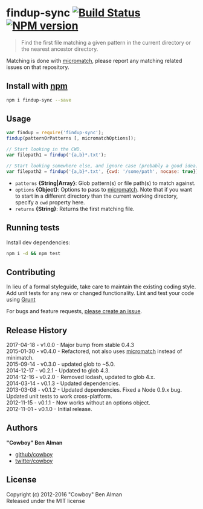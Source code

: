 # findup-sync  [![Build Status](https://travis-ci.org/js-cli/node-findup-sync.svg)](https://travis-ci.org/js-cli/node-findup-sync)  [![NPM version](https://badge.fury.io/js/findup-sync.svg)](http://badge.fury.io/js/findup-sync)

> Find the first file matching a given pattern in the current directory or the nearest ancestor directory.

Matching is done with [micromatch][], please report any matching related issues on that repository. 

## Install with [npm](npmjs.org)

```bash
npm i findup-sync --save
```

## Usage

```js
var findup = require('findup-sync');
findup(patternOrPatterns [, micromatchOptions]);

// Start looking in the CWD.
var filepath1 = findup('{a,b}*.txt');

// Start looking somewhere else, and ignore case (probably a good idea).
var filepath2 = findup('{a,b}*.txt', {cwd: '/some/path', nocase: true});
```

* `patterns` **{String|Array}**: Glob pattern(s) or file path(s) to match against.    
* `options` **{Object}**: Options to pass to [micromatch]. Note that if you want to start in a different directory than the current working directory, specify a `cwd` property here.    
* `returns` **{String}**: Returns the first matching file.

## Running tests

Install dev dependencies:

```bash
npm i -d && npm test
```

## Contributing

In lieu of a formal styleguide, take care to maintain the existing coding style. Add unit tests for any new or changed functionality. Lint and test your code using [Grunt](http://gruntjs.com/)

For bugs and feature requests, [please create an issue](https://github.com/cowboy/node-findup-sync/issues).

## Release History

2017-04-18 - v1.0.0 - Major bump from stable 0.4.3  
2015-01-30 - v0.4.0 - Refactored, not also uses [micromatch][] instead of minimatch.  
2015-09-14 - v0.3.0 - updated glob to ~5.0.  
2014-12-17 - v0.2.1 - Updated to glob 4.3.  
2014-12-16 - v0.2.0 - Removed lodash, updated to glob 4.x.  
2014-03-14 - v0.1.3 - Updated dependencies.  
2013-03-08 - v0.1.2 - Updated dependencies. Fixed a Node 0.9.x bug. Updated unit tests to work cross-platform.  
2012-11-15 - v0.1.1 - Now works without an options object.  
2012-11-01 - v0.1.0 - Initial release.  

## Authors

**"Cowboy" Ben Alman**
 
+ [github/cowboy](https://github.com/cowboy)
+ [twitter/cowboy](http://twitter.com/cowboy) 

## License

Copyright (c) 2012-2016 "Cowboy" Ben Alman  
Released under the MIT license

[micromatch]: http://github.com/jonschlinkert/micromatch
